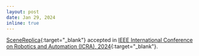 ```yaml
---
layout: post
date: Jan 29, 2024
inline: true
---
```


[SceneReplica](https://irvlutd.github.io/SceneReplica){:target="_blank"} accepted in [IEEE International Conference on Robotics and Automation (ICRA), 2024](https://2024.ieee-icra.org){:target="_blank"}.